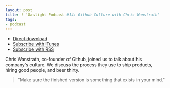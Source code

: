 ```yaml
---
layout: post
title: ! 'Gaslight Podcast #14: Github Culture with Chris Wanstrath'
tags:
- podcast
---
```

  * [Direct download](https://s3.amazonaws.com/gaslight-podcasts/gaslight-podcast-014.mp3)
  * [Subscribe with iTunes](https://itunes.apple.com/us/podcast/gaslight-software-blog/id563643631)
  * [Subscribe with RSS](http://feeds.feedburner.com/gaslightpodcast)

Chris Wanstrath, co-founder of Github, joined us to talk about his company's
culture. We discuss the process they use to ship products, hiring good people,
and beer thirty.

> "Make sure the finished version is something that exists in your mind."
